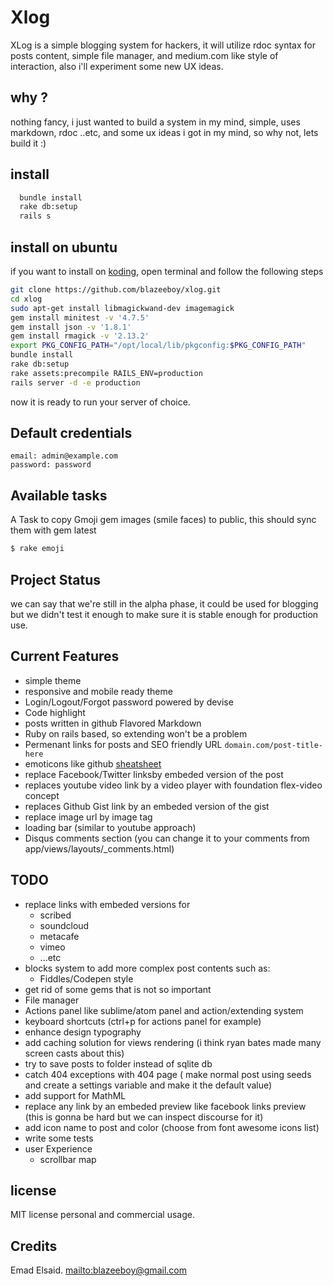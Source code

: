 # Xlog

XLog is a simple blogging system for hackers, it will utilize rdoc syntax for posts content, simple file manager, and medium.com like style of interaction, also i'll experiment some new UX ideas. 

## why ?

nothing fancy, i just wanted to build a system in my mind, simple, uses markdown, rdoc ..etc, and some ux ideas i got in my mind, so why not, lets build it :)

## install

```bash
  bundle install
  rake db:setup
  rails s
```
## install on ubuntu

if you want to install on [koding](http://www.koding.com), open terminal and follow the following steps

```bash
git clone https://github.com/blazeeboy/xlog.git
cd xlog
sudo apt-get install libmagickwand-dev imagemagick
gem install minitest -v '4.7.5'
gem install json -v '1.8.1'
gem install rmagick -v '2.13.2'
export PKG_CONFIG_PATH="/opt/local/lib/pkgconfig:$PKG_CONFIG_PATH"
bundle install
rake db:setup
rake assets:precompile RAILS_ENV=production
rails server -d -e production
```
now it is ready to run your server of choice.

## Default credentials

```
email: admin@example.com
password: password
```
## Available tasks

A Task to copy Gmoji gem images (smile faces) to public, this should sync them with gem latest
```bash
$ rake emoji
``` 

## Project Status

we can say that we're still in the alpha phase, it could be used for blogging but
we didn't test it enough to make sure it is stable enough for production use.

## Current Features

* simple theme
* responsive and mobile ready theme
* Login/Logout/Forgot password powered by devise
* Code highlight
* posts written in github Flavored Markdown
* Ruby on rails based, so extending won't be a problem
* Permenant links for posts and SEO friendly URL `domain.com/post-title-here`
* emoticons like github [sheatsheet](http://www.emoji-cheat-sheet.com/)
* replace Facebook/Twitter linksby embeded version of the post
* replaces youtube video link by a video player with foundation flex-video concept
* replaces Github Gist link by an embeded version of the gist
* replace image url by image tag 
* loading bar (similar to youtube approach)
* Disqus comments section (you can change it to your comments from app/views/layouts/_comments.html)


## TODO

* replace links with embeded versions for 
	* scribed
	* soundcloud
	* metacafe
	* vimeo
	* ...etc
* blocks system to add more complex post contents such as:
	* Fiddles/Codepen style
* get rid of some gems that is not so important
* File manager
* Actions panel like sublime/atom panel and action/extending system
* keyboard shortcuts (ctrl+p for actions panel for example)
* enhance design typography
* add caching solution for views rendering (i think ryan bates made many screen casts about this)
* try to save posts to folder instead of sqlite db
* catch 404 exceptions with 404 page ( make normal post using seeds and create a settings variable and make it the default value)
* add support for MathML
* replace any link by an embeded preview like facebook links preview (this is gonna be hard but we can inspect discourse for it)
* add icon name to post and color (choose from font awesome icons list)
* write some tests
* user Experience
	* scrollbar map

## license

MIT license personal and commercial usage.

## Credits

Emad Elsaid. <mailto:blazeeboy@gmail.com>